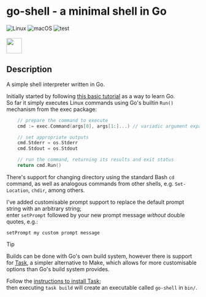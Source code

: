 # go-shell - a minimal shell in Go
![Linux](https://img.shields.io/badge/-Linux-grey?logo=linux)
![macOS](https://img.shields.io/badge/-macOS-black?logo=apple)
![test](https://img.shields.io/badge/-wsl-red)
<br><br>
<img style="vertical-align: middle; height: 40px; width: 40px;" src="https://cdn.jsdelivr.net/gh/devicons/devicon@latest/icons/go/go-original-wordmark.svg" />
<!--
<div align="left">
<img style="vertical-align: middle; height: 20px; width: 59px;" src="https://img.shields.io/badge/-Linux-grey?logo=linux" />
<img style="vertical-align: middle; height: 20px; width: 59px;" src="https://img.shields.io/badge/-macOS-black?logo=apple" />
<img style="vertical-align: middle; height: 20px; width: 59px;" src="https://img.shields.io/badge/-Windows-red" /><br><br>
<img style="vertical-align: middle; height: 40px; width: 40px;" src="https://cdn.jsdelivr.net/gh/devicons/devicon@latest/icons/go/go-original-wordmark.svg" />
-->
## Description

A simple shell interpreter written in Go.  

Initially started by following [this basic tutorial](https://blog.init-io.net/post/2018/07-01-go-unix-shell/) as a way to learn Go.  
So far it simply executes Linux commands using Go's builtin `Run()` mechanism from the exec package:
```go
	// prepare the command to execute
	cmd := exec.Command(args[0], args[1:]...) // variadic argument expansion

	// set appropriate outputs
	cmd.Stderr = os.Stderr
	cmd.Stdout = os.Stdout

	// run the command, returning its results and exit status
	return cmd.Run()
```
There's support for changing directory using the standard Bash `cd` command, as well as analogous commands from other shells, e.g. `Set-Location`, `chdir`, among others.  

I've added customisable prompt support to replace the default prompt string with an arbitrary string;  
enter `setPrompt` followed by your new prompt message *without* double quotes, e.g.:  
```
setPrompt my custom prompt message
```
> [!TIP]  
> Builds can be done with Go's own build system, however there is support for [Task](https://taskfile.dev/), a simpler alternative to Make, which allows for more customisable options than Go's build system provides.  
> 
> Follow the [instructions to install Task](https://taskfile.dev/installation/);  
> then executing `task build` will create an executable called `go-shell` in `bin/`.  
